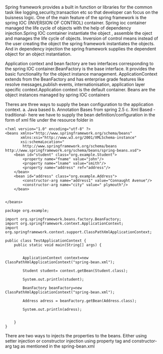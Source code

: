 Spring framework provides a built in function or libraries for the common task like logging,security,transaction etc so that 
developer can focus on the buisness logic. One of the main feature of the spring framework is the spring IOC (INVERSION OF CONTROL)
container. Spring ioc container managed the life cycle of objects with the help of dependency injection.Spring IOC comtainer
instantiate the object , assemble the oject and manages the life cycle of objects. Inversion of control means instead of the user
creating the object the spring framework instantiates the objects. And in dependency injection the spring framework supplies 
the dependent object for an object instantiation.

Application context and bean factory are two interfaces corresponding to the spring IOC container.BeanFactory is the base interface.
It provides the basic functionality for the object instance management. ApplicationContext extends from the BeanFactory and has 
enterprise grade features like resolve messages,publish events, internationisation, application layer specific context.Application
context is the default container. Beans are the object instances managed by spring IOC containers

Theres are three ways to supply the bean configuration to the application context.
a. Java based
b. Annotation Bases from spring 2.5
c. Xml Based -traditional- here we have to supply the bean definition/configuration in the form of xml file under the resource folder in
```
<?xml version="1.0" encoding="utf-8" ?>
<beans xmlns="http://www.springframework.org/schema/beans"
       xmlns:xsi="http://www.w3.org/2001/XMLSchema-instance"
       xsi:schemaLocation="
        http://www.springframework.org/schema/beans http://www.springframework.org/schema/beans/spring-beans.xsd">
    <bean id="student" class="org.example.Student">
        <property name="fname" value="john"/>
        <property name="lname" value="smith"/>
        <property name="address" ref="address"/>
    </bean>
    <bean id="address" class="org.example.Address">
        <constructor-arg name="address1" value="Connaught Avenue"/>
        <constructor-arg name="city" value=" plymouth"/>
    </bean>


</beans>
```
```
package org.example;

import org.springframework.beans.factory.BeanFactory;
import org.springframework.context.ApplicationContext;
import org.springframework.context.support.ClassPathXmlApplicationContext;

public class TestApplicationContext {
    public static void main(String[] args) {


        ApplicationContext context=new ClassPathXmlApplicationContext("spring-bean.xml");

        Student student= context.getBean(Student.class);

        System.out.println(student);

        BeanFactory beanFactory=new ClassPathXmlApplicationContext("spring-bean.xml");

        Address adress = beanFactory.getBean(Address.class);

        System.out.println(adress);


    }
}
```
There are two ways to injects the properties to the beans. Either using setter injection or constructor injection  using property tag and
constructor-arg tag as mentioned in the spring-bean.xml

    
